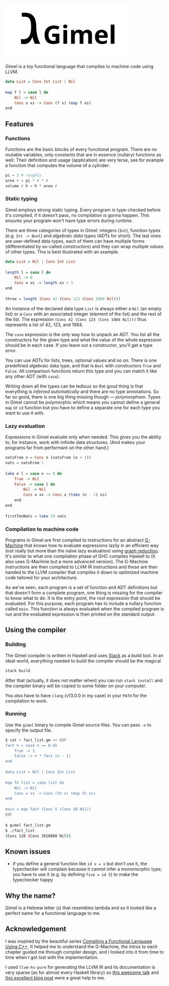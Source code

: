 ![Logo](assets/logo.svg)

Gimel is a toy functional language that compiles to machine code using LLVM.

```haskell
data List = Cons Int List | Nil

map f l = case l do
    Nil -> Nil
    Cons x xs -> Cons (f x) (map f xs)
end
```

## Features
### Functions
Functions are the basic blocks of every functional program. There are no mutable variables, only constants that are in essence (nullary) functions as well. Their definition and usage (application) are very terse, see for example a function that computes the volume of a cylinder:

```elixir
pi = 3 # roughly
area r = pi * r * r
volume r h = h * area r
```

### Static typing
Gimel employs strong static typing. Every program is type-checked before it's compiled, if it doesn't pass, no compilation is gonna happen. This ensures your program won't have type errors during runtime.

There are three categories of types in Gimel: integers (`Int`), function types (e.g. `Int -> Bool`) and *algebraic data types* (ADTs for short).
The last ones are user-defined data types, each of them can have multiple forms (differentiated by so-called *constructors*) and they can wrap multiple values of other types. This is best illustrated with an example.

```haskell
data List = Nil | Cons Int List

length l = case l do
    Nil -> 0
    Cons x xs -> length xs + 1
end

three = length (Cons 42 (Cons 123 (Cons 1984 Nil)))
```

An instance of the declared data type `List` is always either a `Nil` (an empty list) or a `Cons` with an associated integer (element of the list) and the rest of the list. The expression `(Cons 42 (Cons 123 (Cons 1984 Nil)))` thus represents a list of 42, 123, and 1984.

The `case` expression is the only way how to unpack an ADT. You list all the constructors for the given type and what the value of the whole expression should be in each case. If you leave out a constructor, you'll get a type error.

You can use ADTs for lists, trees, optional values and so on. There is one predefined algebraic data type, and that is `Bool` with constructors `True` and `False`. All comparison functions return this type and you can match it like any other ADT (with `case`).

Writing down all the types can be tedious so the good thing is that everything is *inferred automatically* and there are no type annotations.
So far so good, there is one big thing missing though — *polymorphism*. Types in Gimel cannot be polymorphic which means you cannot define
a general `map` or `id` function but you have to define a separate one for each type you want to use it with.

### Lazy evaluation
Expressions in Gimel evaluate only when needed. This gives you the ability to, for instance, work with infinite data structures. (And makes your programs far from performant on the other hand.)

```haskell
natsFrom n = Cons n (natsFrom (n + 1))
nats = natsFrom 1

take n l = case n == 0 do
    True -> Nil
    False -> case l do
        Nil -> Nil
        Cons x xs -> Cons x (take (n - 1) xs)
    end
end

firstTenNats = take 10 nats
```

### Compilation to machine code
Programs in Gimel are first compiled to instructions for an abstract [G-Machine](https://dl.acm.org/doi/10.1145/502874.502880) that knows how to evaluate expressions lazily in an efficient way (not really but more than the naïve lazy evaluation) using [graph reduction](https://en.wikipedia.org/wiki/Graph_reduction). It's similar to what one compilation phase of GHC compiles Haskell to (it also uses G-Machine but a more advanced version). The G-Machine instructions are then compiled to LLVM IR instructions and these are then handed to the LLVM compiler that compiles it down to optimized machine code tailored for your architecture.

As we've seen, each program is a set of function and ADT definitions but that doesn't form a complete program, one thing is missing for the compiler to know what to do. It is the entry point, the root expression that should be evaluated. For this purpose, each program has to include a nullary function called `main`. This function is always evaluated when the compiled program is run and the evaluated expression is then printed on the standard output.

## Using the compiler

### Building
The Gimel compiler is written in Haskell and uses [Stack](https://docs.haskellstack.org/en/stable/) as a build tool. In an ideal world, everything needed to build the compiler should be the magical

```bash
stack build
```

After that (actually, it does not matter when) you can run `stack install` and the compiler binary will be copied to some folder on your computer.

You also have to have `clang` (v13.0.0 in my case) in your `PATH` for the compilation to work.

### Running
Use the `gimel` binary to compile Gimel source files. You can pass `-o` to specify the output file.

```bash
$ cat > fact_list.gm << EOF
fact n = case n == 0 do
    True -> 1
    False -> n * fact (n - 1)
end

data List = Nil | Cons Int List

map fn list = case list do
    Nil -> Nil
    Cons x xs -> Cons (fn x) (map fn xs)
end

main = map fact (Cons 5 (Cons 10 Nil))
EOF

$ gimel fact_list.gm
$ ./fact_list
(Cons 120 (Cons 3628800 Nil))
```

## Known issues
- if you define a general function like `id x = x` but don't use it, the typechecker will complain because it cannot infer a monomorphic type; you have to use it (e.g. by defining `five = id 5`) to make the typechecker happy

## Why the name?
Gimel is a Hebrew letter (ג) that resembles lambda and so it looked like a perfect name for a functional language to me.

## Acknowledgement
I was inspired by the beautiful series [Compiling a Functional Language Using C++](https://danilafe.com/blog/00_compiler_intro/). It helped me to understand the G-Machine, the intros to each chapter guided me through compiler design, and I looked into it from time to time when I got lost with the implementation.

I used `llvm-hs-pure` for generating the LLVM IR and its documentation is very sparse (as for almost every Haskell library) so [this awesome talk](https://www.youtube.com/watch?v=_Qb0mL72l2o) and [this excellent blog post](https://blog.josephmorag.com/posts/mcc3/) were a great help to me.
